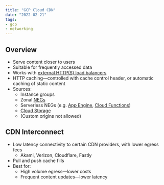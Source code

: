 ```yaml
---
title: "GCP Cloud CDN"
date: "2022-02-21"
tags:
- gcp
- networking
---
```


## Overview

- Serve content closer to users
- Suitable for frequently accessed data
- Works with [external HTTP(S) load balancers](notes/GCP%20Load%20Balancing.md)
- HTTP caching—controlled with cache control header, or automatic caching of static content
- Sources:
	- Instance groups
	- Zonal [NEGs](notes/GCP%20Network%20Endpoint%20Groups.md)
	- Serverless NEGs (e.g. [App Engine](notes/GCP%20App%20Engine.md), [Cloud Functions](notes/GCP%20Cloud%20Functions.md))
	- [Cloud Storage](notes/GCP%20Cloud%20Storage.md)
	- (Custom origins not allowed)

## CDN Interconnect

- Low latency connectivity to certain CDN providers, with lower egress fees
	- Akami, Verizon, Cloudflare, Fastly
- Pull and push cache fills
- Best for:
	- High volume egress—lower costs
	- Frequent content updates—lower latency
